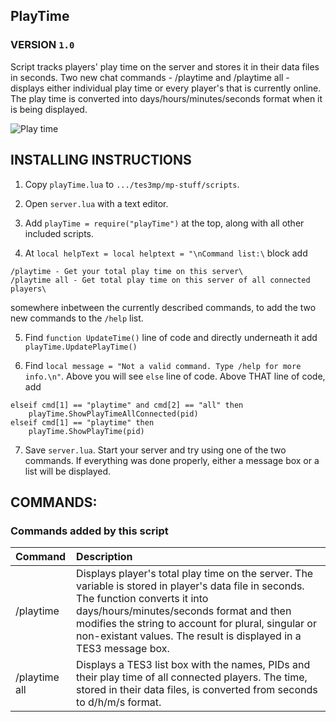 ## PlayTime
### VERSION `1.0`

Script tracks players' play time on the server and stores it in their data files in seconds. Two new chat commands - /playtime and /playtime all - displays either individual play time or every player's that is currently online. The play time is converted into days/hours/minutes/seconds format when it is being displayed.

![Play time](https://imgur.com/sZY5pWw.png)

## INSTALLING INSTRUCTIONS

1) Copy `playTime.lua` to `.../tes3mp/mp-stuff/scripts`.

2) Open `server.lua` with a text editor.

3) Add `playTime = require("playTime")` at the top, along with all other included scripts.

4) At `local helpText = local helptext = "\nCommand list:\` block add
```
/playtime - Get your total play time on this server\
/playtime all - Get total play time on this server of all connected players\
```
somewhere inbetween the currently described commands, to add the two new commands to the `/help` list.

5) Find `function UpdateTime()` line of code and directly underneath it add `playTime.UpdatePlayTime()`

6) Find `local message = "Not a valid command. Type /help for more info.\n"`. Above you will see `else` line of code. Above THAT line of code, add
```
elseif cmd[1] == "playtime" and cmd[2] == "all" then
    playTime.ShowPlayTimeAllConnected(pid)
elseif cmd[1] == "playtime" then
    playTime.ShowPlayTime(pid)
```
7) Save `server.lua`. Start your server and try using one of the two commands. If everything was done properly, either a message box or a list will be displayed.

## COMMANDS:

### Commands added by this script
|Command|Description|
|:----|:-----|
|/playtime|Displays player's total play time on the server. The variable is stored in player's data file in seconds. The function converts it into days/hours/minutes/seconds format and then modifies the string to account for plural, singular or non-existant values. The result is displayed in a TES3 message box.|
|/playtime all|Displays a TES3 list box with the names, PIDs and their play time of all connected players. The time, stored in their data files, is converted from seconds to d/h/m/s format.|
